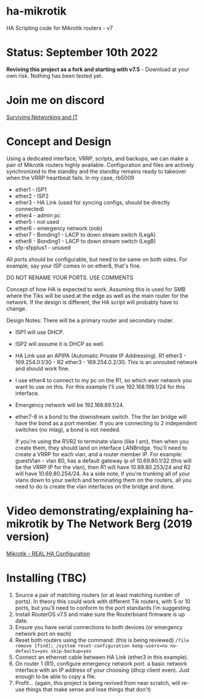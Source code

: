 # ha-mikrotik 
HA Scripting code for Mikrotik routers - v7

# Status: September 10th 2022
**Reviving this project as a fork and starting with v7.5** - Download at your own risk.  Nothing has been tested yet. 

# Join me on discord
[Surviving Networking and IT](https://discord.gg/x7jZuM8pM5)


# Concept and Design
Using a dedicated interface, VRRP, scripts, and backups, we can make a pair of Mikrotik routers highly available. 
Configuration and files are actively synchronized to the standby and the standby remains ready to takeover when the VRRP heartbeat fails.
In my case, rb5009 

- ether1 - ISP1 
- ether2 - ISP2
- ether3 - HA Link (used for syncing configs, should be directly connected)
- ether4 - admin pc
- ether5 - not used
- ether6 - emergency network (oob)
- ether7 - Bonding1 - LACP to down stream switch (LegA)
- ether8 - Bonding1 - LACP to down stream switch (LegB)
- sfp-sfpplus1 - unused

All ports should be configurable, but need to be same on both sides.  For example, say your ISP comes in on ether8, that's fine. 

DO NOT RENAME YOUR PORTS.  USE COMMENTS

Concept of how HA is expected to work.  Assuming this is used for SMB where the Tiks will be used at the edge as well as the main router for the network. If the design is different, the HA script will probably have to change.  

Design Notes:
 There will be a primary router and secondary router.   
 - ISP1 will use DHCP. 
 - ISP2 will assume it is DHCP as well.  
 - HA Link use an APIPA (Automatic Private IP Addressing).  R1 ether3 - 169.254.0.1/30 - R2 ether3 - 169.254.0.2/30.  This is an unrouted network and should work fine.  
 - I use ether4 to connect to my pc on the R1, so which ever network you want to use on this.  For this example I'll use 192.168.199.1/24 for this interface. 
 - Emergency network will be 192.168.89.1/24. 
 - ether7-8 in a bond to the downstream switch.  The the lan bridge will have the bond as a port member.   If you are connecting to 2 independent switches (no mlag), a bond is not needed. 
 
   If you're using the R1/R2 to terminate vlans (like I am), then when you create them, they should land on interface LANBridge.  You'll need to create a VRRP for each vlan, and a router member IP.   For example:  guestVlan - vlan 80, has a default gateway ip of 10.69.80.1/32 (this will be the VRRP IP for the vlan), then R1 will have 10.69.80.253/24 and R2 will have 10.69.80.254/24.  As a side note, if you're trunking all of your vlans down to your switch and terminating them on the routers, all you need to do is create the vlan interfaces on the bridge and done. 

 




# Video demonstrating/explaining ha-mikrotik by The Network Berg (2019 version)
[Mikrotik - REAL HA Configuration](https://www.youtube.com/watch?v=GEef9P8wwxs)

# Installing (TBC)
1. Source a pair of matching routers (or at least matching number of ports).  In theory this could work with different Tik routers, with 5 or 10 ports, but you'll need to conform to the port standards I'm suggesting. 
2. Install RouterOS v7.5 and make sure the Routerboard firmware is up date.
3. Ensure you have serial connections to both devices (or emergency network port on each)
4. Reset both routers using the command: (this is being reviewed)
`/file remove [find]; /system reset-configuration keep-users=no no-defaults=yes skip-backup=yes`
5. Connect an ethernet cable between HA Link (ether3 in this example). 
6. On router 1 (R1), configure emergency network port. a basic network interface with an IP address of your choosing (dhcp client even). Just enough to be able to copy a file.
7. Profit... (again, this project is being revived from near scratch, will re-use things that make sense and lose things that don't)